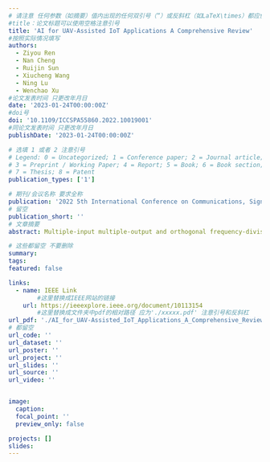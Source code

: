 ```yaml
---
# 请注意 任何参数（如摘要）值内出现的任何双引号（“）或反斜杠（如LaTeX\times）都应使用反斜杠（\）进行转义。例如，符号“和LaTeX text\times分别变为\”和\\times。有关详细信息，请参阅YAML或TOML文档。
#title：论文标题可以使用空格注意引号
title: 'AI for UAV-Assisted IoT Applications A Comprehensive Review'
#按照实际情况填写
authors:
  - Ziyou Ren
  - Nan Cheng
  - Ruijin Sun
  - Xiucheng Wang
  - Ning Lu
  - Wenchao Xu
#论文发表时间 只更改年月日
date: '2023-01-24T00:00:00Z'
#doi号
doi: '10.1109/ICCSPA55860.2022.10019001'
#同论文发表时间 只更改年月日
publishDate: '2023-01-24T00:00:00Z'

# 选填 1 或者 2 注意引号
# Legend: 0 = Uncategorized; 1 = Conference paper; 2 = Journal article;
# 3 = Preprint / Working Paper; 4 = Report; 5 = Book; 6 = Book section;
# 7 = Thesis; 8 = Patent
publication_types: ['1']

# 期刊/会议名称 要求全称
publication: '2022 5th International Conference on Communications, Signal Processing, and their Applications'
# 留空
publication_short: ''
# 文章摘要
abstract: Multiple-input multiple-output and orthogonal frequency-division multiplexing (MIMO-OFDM) are the key technologies in 4G and subsequent wireless communication systems. Conventionally, the MIMO-OFDM receiver is performed by multiple cascaded blocks with different functions and the algorithm in each block is designed based on ideal assumptions of wireless channel distributions. However, these assumptions may fail in practical complex wireless environments. The deep learning (DL) method has the ability to capture key features from complex and huge data. In this paper, a novel end-to-end MIMO-OFDM receiver framework based on transformer, named SigT, is proposed. By regarding the signal received from each antenna as a token of the transformer, the spatial correlation of different antennas can be learned and the critical zero-shot problem can be mitigated. Furthermore, the proposed SigT framework can work well without the inserted pilots, which improves the useful data transmission efficiency. Experiment results show that SigT achieves much higher performance in terms of signal recovery accuracy than benchmark methods, even in a low SNR environment or with a small number of training samples.

# 这些都留空 不要删除
summary:  
tags:
featured: false

links:
  - name: IEEE Link
        #这里替换成IEEE网站的链接
    url: https://ieeexplore.ieee.org/document/10113154
        #这里替换成文件夹中pdf的相对路径 应为'./xxxxx.pdf' 注意引号和反斜杠
url_pdf: './AI_for_UAV-Assisted_IoT_Applications_A_Comprehensive_Review.pdf'
# 都留空
url_code: ''
url_dataset: ''
url_poster: ''
url_project: ''
url_slides: ''
url_source: ''
url_video: ''


image:
  caption: 
  focal_point: ''
  preview_only: false

projects: []
slides:
---
```

